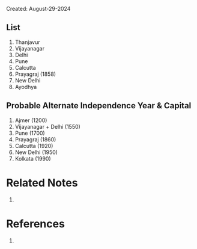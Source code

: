 Created: August-29-2024

## List

1. Thanjavur
2. Vijayanagar
3. Delhi
4. Pune
5. Calcutta
6. Prayagraj (1858)
7. New Delhi
8. Ayodhya

## Probable Alternate Independence Year & Capital

1. Ajmer (1200)
2. Vijayanagar + Delhi (1550)
3. Pune (1700)
4. Prayagraj (1860)
5. Calcutta (1920)
6. New Delhi (1950)
7. Kolkata (1990)

# Related Notes

1. 
# References

1. 
